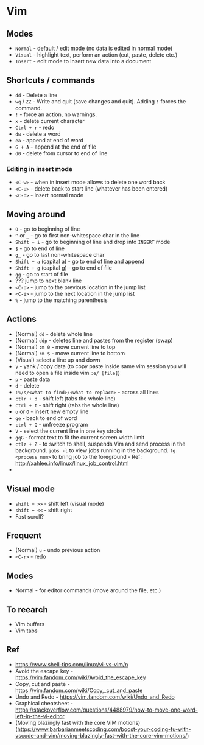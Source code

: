 # Vim

## Modes

- `Normal` - default / edit mode (no data is edited in normal mode)
- `Visual` - highlight text, perform an action (cut, paste, delete etc.)
- `Insert` - edit mode to insert new data into a document

## Shortcuts / commands

- `dd` - Delete a line
- `wq` / `ZZ` - Write and quit (save changes and quit). Adding `!` forces the command.
- `!` - force an action, no warnings.
- `x` - delete current character
- `Ctrl + r` - redo
- `dw` - delete a word
- `ea` - append at end of word
- `G + A` - append at the end of file
- `d0` - delete from cursor to end of line

### Editing in insert mode

- `<C-w>` - when in insert mode allows to delete one word back
- `<C-u>` - delete back to start line (whatever has been entered)
- `<C-o>` - insert normal mode

## Moving around

- `0` - go to beginning of line
- `^` or `_` - go to first non-whitespace char in the line
- `Shift + i` - go to beginning of line and drop into `INSERT` mode
- `$` - go to end of line
- `g_` - go to last non-whitespace char
- `Shift + a` (capital a) - go to end of line and append
- `Shift + g` (capital g) - go to end of file
- `gg` - go to start of file
- ??? jump to next blank line
- `<C-o>` - jump to the previous location in the jump list
- `<C-i>` - jump to the next location in the jump list
- `%` - jump to the matching parenthesis

## Actions

- (Normal) `dd` - delete whole line
- (Normal) `ddp` - deletes line and pastes from the register (swap)
- (Normal) `:m 0` - move current line to top
- (Normal) `:m $` - move current line to bottom
- (Visual) select a line up and down
- `y` - yank / copy data (to copy paste inside same vim session you will need to open a file inside vim `:e/ [file]`)
- `p` - paste data
- `d` - delete
- `:%/s/<what-to-find>/<what-to-replace>` - across all lines
- `ctlr + d` - shift left (tabs the whole line)
- `ctrl + t` - shift right (tabs the whole line)
- `o` or `O` - insert new empty line
- `ge` - back to end of word
- `ctrl + Q` - unfreeze program
- `V` - select the current line in one key stroke
- `gqG` - format text to fit the current screen width limit
- `ctlz + Z` - to switch to shell, suspends Vim and send process in the
  background. `jobs -l` to view jobs running in the background. `fg
  <process_num>` to bring job to the foreground - Ref:
  http://xahlee.info/linux/linux_job_control.html
- 

## Visual mode

- `shift + >>` - shift left (visual mode)
- `shift + <<` - shift right
- Fast scroll?

## Frequent

- (Normal) `u` - undo previous action
- `<C-r>` - redo

## Modes

- Normal - for editor commands (move around the file, etc.)

## To reearch

- Vim buffers
- Vim tabs

## Ref

- https://www.shell-tips.com/linux/vi-vs-vim/n
- Avoid the escape key - https://vim.fandom.com/wiki/Avoid_the_escape_key
- Copy, cut and paste - https://vim.fandom.com/wiki/Copy,_cut_and_paste
- Undo and Redo - https://vim.fandom.com/wiki/Undo_and_Redo
- Graphical cheatsheet - https://stackoverflow.com/questions/4488979/how-to-move-one-word-left-in-the-vi-editor
- (Moving blazingly fast with the core VIM motions)(https://www.barbarianmeetscoding.com/boost-your-coding-fu-with-vscode-and-vim/moving-blazingly-fast-with-the-core-vim-motions/)
